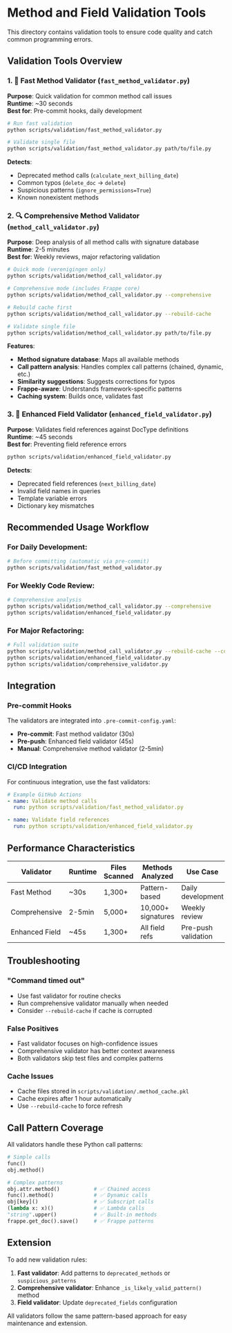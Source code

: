 # Method and Field Validation Tools

This directory contains validation tools to ensure code quality and catch common programming errors.

## Validation Tools Overview

### 1. 🚀 Fast Method Validator (`fast_method_validator.py`)
**Purpose**: Quick validation for common method call issues  
**Runtime**: ~30 seconds  
**Best for**: Pre-commit hooks, daily development

```bash
# Run fast validation
python scripts/validation/fast_method_validator.py

# Validate single file
python scripts/validation/fast_method_validator.py path/to/file.py
```

**Detects**:
- Deprecated method calls (`calculate_next_billing_date`)
- Common typos (`delete_doc` → `delete`)  
- Suspicious patterns (`ignore_permissions=True`)
- Known nonexistent methods

### 2. 🔍 Comprehensive Method Validator (`method_call_validator.py`)
**Purpose**: Deep analysis of all method calls with signature database  
**Runtime**: 2-5 minutes  
**Best for**: Weekly reviews, major refactoring validation

```bash
# Quick mode (verenigingen only)
python scripts/validation/method_call_validator.py

# Comprehensive mode (includes Frappe core)  
python scripts/validation/method_call_validator.py --comprehensive

# Rebuild cache first
python scripts/validation/method_call_validator.py --rebuild-cache

# Validate single file
python scripts/validation/method_call_validator.py path/to/file.py
```

**Features**:
- **Method signature database**: Maps all available methods
- **Call pattern analysis**: Handles complex call patterns (chained, dynamic, etc.)
- **Similarity suggestions**: Suggests corrections for typos
- **Frappe-aware**: Understands framework-specific patterns
- **Caching system**: Builds once, validates fast

### 3. 🎯 Enhanced Field Validator (`enhanced_field_validator.py`)
**Purpose**: Validates field references against DocType definitions  
**Runtime**: ~45 seconds  
**Best for**: Preventing field reference errors

```bash
python scripts/validation/enhanced_field_validator.py
```

**Detects**:
- Deprecated field references (`next_billing_date`)
- Invalid field names in queries
- Template variable errors
- Dictionary key mismatches

## Recommended Usage Workflow

### For Daily Development:
```bash
# Before committing (automatic via pre-commit)
python scripts/validation/fast_method_validator.py
```

### For Weekly Code Review:
```bash
# Comprehensive analysis
python scripts/validation/method_call_validator.py --comprehensive
python scripts/validation/enhanced_field_validator.py
```

### For Major Refactoring:
```bash
# Full validation suite
python scripts/validation/method_call_validator.py --rebuild-cache --comprehensive
python scripts/validation/enhanced_field_validator.py
python scripts/validation/comprehensive_validator.py
```

## Integration

### Pre-commit Hooks
The validators are integrated into `.pre-commit-config.yaml`:

- **Pre-commit**: Fast method validator (30s)
- **Pre-push**: Enhanced field validator (45s)
- **Manual**: Comprehensive method validator (2-5min)

### CI/CD Integration
For continuous integration, use the fast validators:

```yaml
# Example GitHub Actions
- name: Validate method calls
  run: python scripts/validation/fast_method_validator.py

- name: Validate field references  
  run: python scripts/validation/enhanced_field_validator.py
```

## Performance Characteristics

| Validator | Runtime | Files Scanned | Methods Analyzed | Use Case |
|-----------|---------|---------------|------------------|----------|
| Fast Method | ~30s | 1,300+ | Pattern-based | Daily development |
| Comprehensive | 2-5min | 5,000+ | 10,000+ signatures | Weekly review |
| Enhanced Field | ~45s | 1,300+ | All field refs | Pre-push validation |

## Troubleshooting

### "Command timed out"
- Use fast validator for routine checks
- Run comprehensive validator manually when needed
- Consider `--rebuild-cache` if cache is corrupted

### False Positives
- Fast validator focuses on high-confidence issues
- Comprehensive validator has better context awareness
- Both validators skip test files and complex patterns

### Cache Issues
- Cache files stored in `scripts/validation/.method_cache.pkl`
- Cache expires after 1 hour automatically
- Use `--rebuild-cache` to force refresh

## Call Pattern Coverage

All validators handle these Python call patterns:

```python
# Simple calls
func()
obj.method()

# Complex patterns  
obj.attr.method()           # ✅ Chained access
func().method()             # ✅ Dynamic calls
obj[key]()                  # ✅ Subscript calls
(lambda x: x)()             # ✅ Lambda calls
"string".upper()            # ✅ Built-in methods
frappe.get_doc().save()     # ✅ Frappe patterns
```

## Extension

To add new validation rules:

1. **Fast validator**: Add patterns to `deprecated_methods` or `suspicious_patterns`
2. **Comprehensive validator**: Enhance `_is_likely_valid_pattern()` method
3. **Field validator**: Update `deprecated_fields` configuration

All validators follow the same pattern-based approach for easy maintenance and extension.